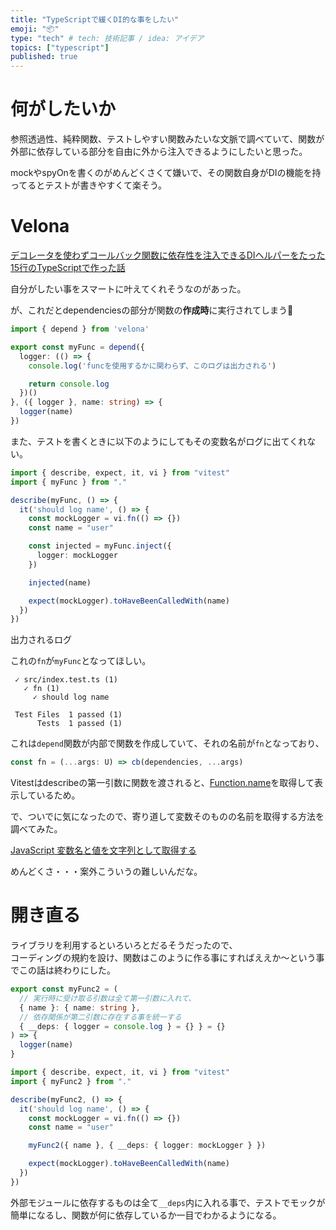 ```yaml
---
title: "TypeScriptで緩くDI的な事をしたい"
emoji: "📦"
type: "tech" # tech: 技術記事 / idea: アイデア
topics: ["typescript"]
published: true
---
```


# 何がしたいか
参照透過性、純粋関数、テストしやすい関数みたいな文脈で調べていて、関数が外部に依存している部分を自由に外から注入できるようにしたいと思った。

mockやspyOnを書くのがめんどくさくて嫌いで、その関数自身がDIの機能を持ってるとテストが書きやすくて楽そう。

# Velona
[デコレータを使わずコールバック関数に依存性を注入できるDIヘルパーをたった15行のTypeScriptで作った話](https://qiita.com/m_mitsuhide/items/d87102e1d8eea5b6e306)

自分がしたい事をスマートに叶えてくれそうなのがあった。  
  
が、これだとdependenciesの部分が関数の**作成時**に実行されてしまう🥲
```typescript
import { depend } from 'velona'

export const myFunc = depend({
  logger: (() => {
    console.log('funcを使用するかに関わらず、このログは出力される')

    return console.log
  })()
}, ({ logger }, name: string) => {
  logger(name)
})
```

また、テストを書くときに以下のようにしてもその変数名がログに出てくれない。
```typescript
import { describe, expect, it, vi } from "vitest"
import { myFunc } from "."

describe(myFunc, () => {
  it('should log name', () => {
    const mockLogger = vi.fn(() => {})
    const name = "user"

    const injected = myFunc.inject({
      logger: mockLogger
    })

    injected(name)

    expect(mockLogger).toHaveBeenCalledWith(name)
  })
})
```

出力されるログ  

これの`fn`が`myFunc`となってほしい。

```
 ✓ src/index.test.ts (1)
   ✓ fn (1)
     ✓ should log name

 Test Files  1 passed (1)
      Tests  1 passed (1)
```

これは`depend`関数が内部で関数を作成していて、それの名前が`fn`となっており、

```typescript
const fn = (...args: U) => cb(dependencies, ...args)
```

Vitestはdescribeの第一引数に関数を渡されると、[Function.name](https://developer.mozilla.org/ja/docs/Web/JavaScript/Reference/Global_Objects/Function/name)を取得して表示しているため。

で、ついでに気になったので、寄り道して変数そのものの名前を取得する方法を調べてみた。

[JavaScript 変数名と値を文字列として取得する](https://qiita.com/standard-software/items/8c8815111dffe11a76db)

めんどくさ・・・案外こういうの難しいんだな。

# 開き直る

ライブラリを利用するといろいろとだるそうだったので、  
コーディングの規約を設け、関数はこのように作る事にすればええか〜という事でこの話は終わりにした。

```typescript
export const myFunc2 = (
  // 実行時に受け取る引数は全て第一引数に入れて、
  { name }: { name: string },
  // 依存関係が第二引数に存在する事を統一する
  { __deps: { logger = console.log } = {} } = {}
) => {
  logger(name)
}
```

```typescript
import { describe, expect, it, vi } from "vitest"
import { myFunc2 } from "."

describe(myFunc2, () => {
  it('should log name', () => {
    const mockLogger = vi.fn(() => {})
    const name = "user"

    myFunc2({ name }, { __deps: { logger: mockLogger } })

    expect(mockLogger).toHaveBeenCalledWith(name)
  })
})
```

外部モジュールに依存するものは全て`__deps`内に入れる事で、テストでモックが簡単になるし、関数が何に依存しているか一目でわかるようになる。
